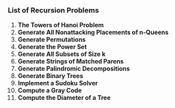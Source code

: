 ### List of Recursion Problems

1. **The Towers of Hanoi Problem**
2. **Generate All Nonattacking Placements of n-Queens**
3. **Generate Permutations**
4. **Generate the Power Set**
5. **Generate All Subsets of Size k**
6. **Generate Strings of Matched Parens**
7. **Generate Palindromic Decompositions**
8. **Generate Binary Trees**
9. **Implement a Sudoku Solver**
10. **Compute a Gray Code**
11. **Compute the Diameter of a Tree**
